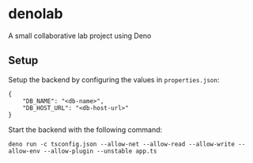 # denolab
A small collaborative lab project using Deno

## Setup

Setup the backend by configuring the values in `properties.json`:

```
{
    "DB_NAME": "<db-name>",
    "DB_HOST_URL": "<db-host-url>"
}
```

Start the backend with the following command:

```
deno run -c tsconfig.json --allow-net --allow-read --allow-write --allow-env --allow-plugin --unstable app.ts
```
